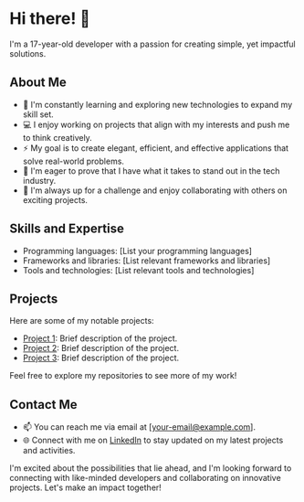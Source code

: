 # Hi there! 👋

I'm a 17-year-old developer with a passion for creating simple, yet impactful solutions.

## About Me

- 🌱 I'm constantly learning and exploring new technologies to expand my skill set.
- 💻 I enjoy working on projects that align with my interests and push me to think creatively.
- ⚡ My goal is to create elegant, efficient, and effective applications that solve real-world problems.
- 🚀 I'm eager to prove that I have what it takes to stand out in the tech industry.
- 👯 I'm always up for a challenge and enjoy collaborating with others on exciting projects.

## Skills and Expertise

- Programming languages: [List your programming languages]
- Frameworks and libraries: [List relevant frameworks and libraries]
- Tools and technologies: [List relevant tools and technologies]

## Projects

Here are some of my notable projects:

- [Project 1](link): Brief description of the project.
- [Project 2](link): Brief description of the project.
- [Project 3](link): Brief description of the project.

Feel free to explore my repositories to see more of my work!

## Contact Me

- 📫 You can reach me via email at [your-email@example.com].
- 🌐 Connect with me on [LinkedIn](link) to stay updated on my latest projects and activities.

I'm excited about the possibilities that lie ahead, and I'm looking forward to connecting with like-minded developers and collaborating on innovative projects. Let's make an impact together!


<!-- Proudly created with GPRM ( https://gprm.itsvg.in ) -->
